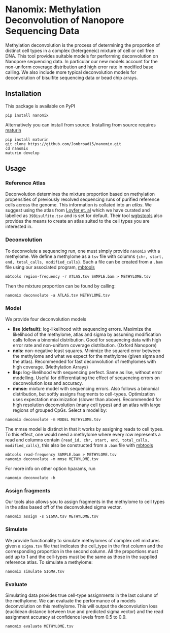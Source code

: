 # Nanomix: Methylation Deconvolution of Nanopore Sequencing Data
Methylation deconvolution is the process of determining the proportion of distinct cell types in a complex (hetergeneic) mixture of cell or cell free DNA.
This tool provides suitable models for performing deconvolution on Nanopore sequencing data. In particular our new models account for the non-uniform coverage distribution and high error rate in modified base calling. We also include more typical deconvolution models for deconvolution of bisulfite sequencing data or bead chip arrays.


## Installation
This package is available on PyPI
```
pip install nanomix
```
Alternatively you can install from source. Installing from source requires [maturin](https://github.com/PyO3/maturin)
```
pip install maturin
git clone https://github.com/Jonbroad15/nanomix.git
cd nanomix
maturin develop
```

## Usage
### Reference Atlas
Deconvolution determines the mixture proportion based on methylation propensities of previously resolved sequencing runs of purified reference cells across the genome. This information is collated into an *atlas*. We suggest using the atlas from [Loyfer et. al](https://www.biorxiv.org/content/10.1101/2022.01.24.477547v1.full) which we have curated and labelled as `39Bisulfite.tsv` and is set for default. Their tool [wgbstools](https://github.com/nloyfer/wgbs_tools) also provides the means to create an atlas suited to the cell types you are interested in.

### Deconvolution
To deconvolute a sequencing run, one must simply provide `nanomix` with a methylome. We define a methylome as a `tsv` file with columns `{chr, start, end, total_calls, modified_calls}`. Such a file can be created from a `.bam` file using our associated program, [mbtools](https://github.com/jts/mbtools)
```
mbtools region-frequency -r ATLAS.tsv SAMPLE.bam > METHYLOME.tsv
```
Then the mixture proportion can be found by calling:
```
nanomix deconvolute -a ATLAS.tsv METHYLOME.tsv
```

### Model
We provide four deconvolution models

- **llse (default):**   log-likelihood with sequencing errors. Maximize the likelihood of the methylome, atlas and sigma
                    by assuming modification calls follow a binomial distribution. Good for sequencing data with high error
                    rate and non-uniform coverage distribution. (Oxford Nanopore)
- **nnls:**             non-negative least squares. Minimize the squared error between the methylome and what we expect for
                    the methylome (given sigma and the atlas). Recommended for fast deconvolution of methylomes with high
                    coverage. (Methylation Arrays)
- **llsp:**             log-likelihood with sequencing perfect. Same as llse, without error modelling. Useful for differentiating the
                    effect of sequencing errors on deconvolution loss and accuracy.
- **mmse:**             mixture model with sequencing errors. Also follows a binomial distribution, but softly assigns fragments
                    to cell-types. Optimization uses expectation maximization (slower than above). Recommended for high resolution
                    deconvolution (many cell types) and an atlas with large regions of grouped CpGs.
Select a model by:
```
nanomix deconvolute -m MODEL METHYLOME.tsv 
```
The mmse model is distinct in that it works by assigning reads to cell types. To this effect, one would need a methylome where every row represents a read and columns contain `{read_id, chr, start, end, total_calls, modified_calls}`, this also be constructed from a `.bam` file with [mbtools](https://github.com/jts/mbtools)
```
mbtools read-frequency SAMPLE.bam > METHYLOME.tsv
nanomix deconvolute -m mmse METHYLOME.tsv
```
For more info on other option hparams, run
```
nanomix deconvolute -h
```

### Assign fragments
Our tools also allows you to assign fragments in the methylome to cell types in the atlas based off of the deconvoluted sigma vector.
```
nanomix assign -s SIGMA.tsv METHYLOME.tsv 
```
### Simulate 
We provide functionality to simulate methylomes of complex cell mixtures given a `sigma.tsv` file that indicates the cell\_type in the first column and the corresponding proportion in the second column. All the proportions must add up to 1 and the cell-types must be the same as those in the supplied reference atlas. To simulate a methylome:
```
nanomix simulate SIGMA.tsv
```

### Evaluate
Simulating data provides true cell-type assignments in the last column of the methylome. We can evaluate the performance of a models deconvolution on this methylome. This will output the deconvolution loss (euclidean distance between true and predicted sigma vector) and the read assignment accuracy at confidence levels from 0.5 to 0.9.
```
nanomix evaluate METHYLOME.tsv
```





